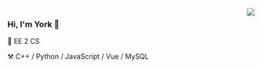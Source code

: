 <img align='right' src="https://github-readme-stats.vercel.app/api?username=Yorkzhang19961122&show_icons=true">

### **Hi, I'm York** 👋

🏫 EE 2 CS

⚒️ C++ / Python / JavaScript / Vue / MySQL

